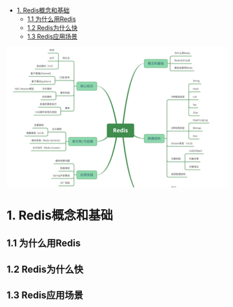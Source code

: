 <!-- TOC -->

- [1. Redis概念和基础](#1-redis概念和基础)
  - [1.1 为什么用Redis](#11-为什么用redis)
  - [1.2 Redis为什么快](#12-redis为什么快)
  - [1.3 Redis应用场景](#13-redis应用场景)

<!-- /TOC -->

![redis知识体系](images/db-redis-overview.png)

# 1. Redis概念和基础

## 1.1 为什么用Redis

## 1.2 Redis为什么快

## 1.3 Redis应用场景